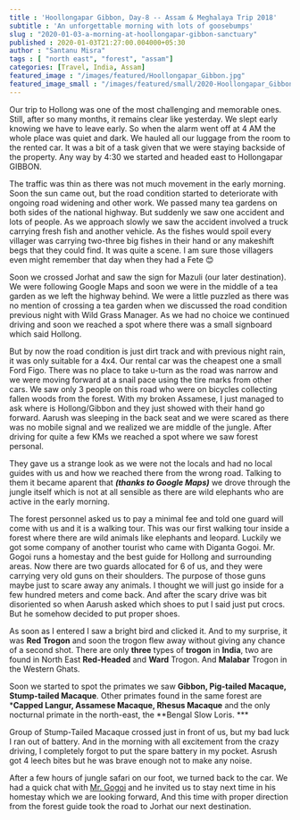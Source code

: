 ```yaml
---
title : 'Hoollongapar Gibbon, Day-8 -- Assam & Meghalaya Trip 2018'
subtitle : 'An unforgettable morning with lots of goosebumps'
slug : "2020-01-03-a-morning-at-hoollongapar-gibbon-sanctuary"
published : 2020-01-03T21:27:00.004000+05:30
author : "Santanu Misra"
tags : [ "north east", "forest", "assam"]
categories: [Travel, India, Assam]
featured_image : "/images/featured/Hoollongapar_Gibbon.jpg"
featured_image_small : "/images/featured/small/2020-Hoollongapar_Gibbon.jpg"
---
```


Our trip to Hollong was one of the most challenging and memorable ones. Still, after so many months, it remains clear like yesterday. We slept early knowing we have to leave early. So when the alarm went off at 4 AM the whole place was quiet and dark. We hauled all our luggage from the room to the rented car. It was a bit of a task given that we were staying backside of the property. Any way by 4:30 we started and headed east to Hollongapar GIBBON.  

The traffic was thin as there was not much movement in the early morning. Soon the sun came out, but the road condition started to deteriorate with ongoing road widening and other work. We passed many tea gardens on both sides of the national highway. But suddenly we saw one accident and lots of people. As we approach slowly we saw the accident involved a truck carrying fresh fish and another vehicle. As the fishes would spoil every villager was carrying two-three big fishes in their hand or any makeshift begs that they could find. It was quite a scene. I am sure those villagers even might remember that day when they had a Fete 😊  

Soon we crossed Jorhat and saw the sign for Mazuli (our later destination). We were following Google Maps and soon we were in the middle of a tea garden as we left the highway
behind. We were a little puzzled as there was no mention of crossing a tea garden when we discussed the road condition previous night with Wild Grass Manager. As we had no choice we continued driving and soon we reached a spot where there was a small signboard which said Hollong. 

But by now the road condition is just dirt track and with previous night rain, it was only suitable for a 4x4. Our rental car was the cheapest one a small Ford Figo. There was no place to take u-turn as the road was narrow and we were moving forward at a snail pace using the tire marks from other cars. We saw only 3 people on this road who were on bicycles
collecting fallen woods from the forest. With my broken Assamese, I just managed to ask where is Hollong/Gibbon and they just showed with their hand go forward. Aarush was sleeping in the back seat and we were scared as there was no mobile signal and we realized we are middle of the jungle. After driving for quite a few KMs we reached a spot where we saw forest personal. 

They gave us a strange look as we were not the locals and had no local guides with us and how we reached there from the wrong road. Talking to them it became aparent that  ***(thanks to Google Maps)*** we drove through the jungle itself which is not at all sensible as there are wild elephants who are active in the early morning.  

The forest personnel asked us to pay a minimal fee and told one guard will come with us and it is a walking tour. This was our first walking tour inside a forest where there are wild animals like elephants and leopard. Luckily we got some company of another tourist who came with Diganta Gogoi. Mr. Gogoi runs a homestay and the best guide for Hollong and surrounding areas. Now there are two guards allocated for 6 of us, and they were carrying very old guns on their shoulders. The purpose of those guns maybe just to scare away any animals. I thought we will just go inside for a few hundred meters and come back. And after the scary drive was bit disoriented so when Aarush asked which shoes to put I said just put crocs. But he somehow decided to put proper shoes. 

As soon as I entered I saw a bright bird and clicked it. And to my surprise, it was **Red Trogon** and soon the trogon flew away without giving any chance of a second shot. There are only **three** types of **trogon** in **India**, two are found in North East **Red-Headed** and **Ward** Trogon. And **Malabar** Trogon in the Western Ghats. 

Soon we started to spot the primates we saw **Gibbon, Pig-tailed Macaque, Stump-tailed Macaque**. Other primates found in the same forest are ***Capped Langur, Assamese Macaque, Rhesus Macaque** and the only <span class="underline">nocturnal primate</span> in the north-east, the **Bengal Slow Loris. ***

Group of Stump-Tailed Macaque crossed just in front of us, but my bad luck I ran out of battery. And in the morning with all excitement from the crazy driving, I completely forgot to put the spare battery in my pocket. Asrush got 4 leech bites but he was brave enough not to make any noise.  

After a few hours of jungle safari on our foot, we turned back to the car. We had a quick chat with [Mr. Gogoi](https://www.facebook.com/thegibbontravels/) and he invited us to
stay next time in his homestay which we are looking forward, And this time with proper direction from the forest guide took the road to Jorhat our next destination.
